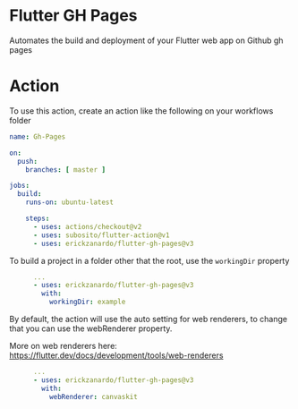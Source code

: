 # Flutter GH Pages

Automates the build and deployment of your Flutter web app on Github gh pages

# Action

To use this action, create an action like the following on your workflows folder

```yml
name: Gh-Pages

on:
  push:
    branches: [ master ]

jobs:
  build:
    runs-on: ubuntu-latest

    steps:
      - uses: actions/checkout@v2
      - uses: subosito/flutter-action@v1
      - uses: erickzanardo/flutter-gh-pages@v3
```
To build a project in a folder other that the root, use the `workingDir` property

```yml
      ...
      - uses: erickzanardo/flutter-gh-pages@v3
        with:
          workingDir: example
```

By default, the action will use the auto setting for web renderers, to change that you can use the webRenderer property.

More on web renderers here: https://flutter.dev/docs/development/tools/web-renderers

```yml
      ...
      - uses: erickzanardo/flutter-gh-pages@v3
        with:
          webRenderer: canvaskit
```
